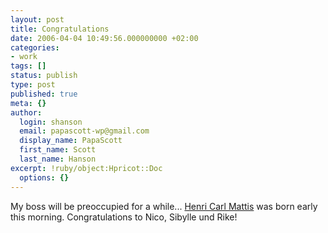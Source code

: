 ```yaml
---
layout: post
title: Congratulations
date: 2006-04-04 10:49:56.000000000 +02:00
categories:
- work
tags: []
status: publish
type: post
published: true
meta: {}
author:
  login: shanson
  email: papascott-wp@gmail.com
  display_name: PapaScott
  first_name: Scott
  last_name: Hanson
excerpt: !ruby/object:Hpricot::Doc
  options: {}
---
```

<p>My boss will be preoccupied for a while... <a href="http://lumma.de/eintrag.php?id=2659" title="Henri Carl Mattis [Lummaland - das Weblog]">Henri Carl Mattis</a> was born early this morning. Congratulations to Nico, Sibylle und Rike!</p>
